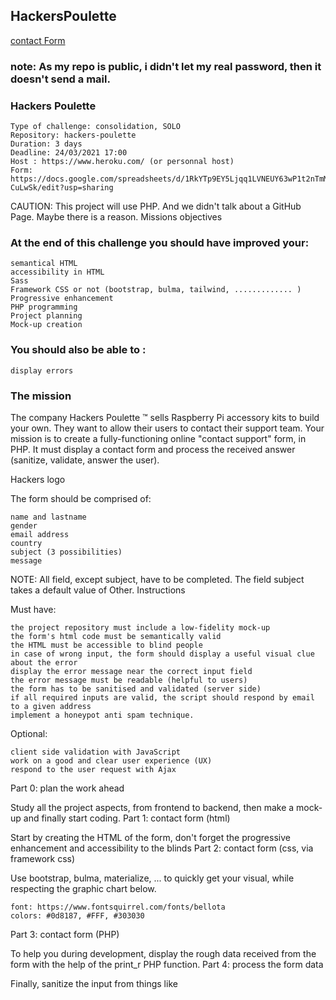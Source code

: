 ## HackersPoulette

[contact Form](https://hackerspoulettebecode.herokuapp.com/)

### note: As my repo is public, i didn't let my real password, then it doesn't send a mail.

### Hackers Poulette

    Type of challenge: consolidation, SOLO
    Repository: hackers-poulette
    Duration: 3 days
    Deadline: 24/03/2021 17:00
    Host : https://www.heroku.com/ (or personnal host)
    Form: https://docs.google.com/spreadsheets/d/1RkYTp9EY5Ljqq1LVNEUY63wP1t2nTmMl7vKm-CuLwSk/edit?usp=sharing

CAUTION: This project will use PHP. And we didn't talk about a GitHub Page. Maybe there is a reason.
Missions objectives

### At the end of this challenge you should have improved your:

    semantical HTML
    accessibility in HTML
    Sass
    Framework CSS or not (bootstrap, bulma, tailwind, ............. )
    Progressive enhancement
    PHP programming
    Project planning
    Mock-up creation

### You should also be able to :

    display errors

### The mission

The company Hackers Poulette ™ sells Raspberry Pi accessory kits to build your own. They want to allow their users to contact their support team. Your mission is to create a fully-functioning online "contact support" form, in PHP. It must display a contact form and process the received answer (sanitize, validate, answer the user).

Hackers logo

The form should be comprised of:

    name and lastname
    gender
    email address
    country
    subject (3 possibilities)
    message

NOTE: All field, except subject, have to be completed. The field subject takes a default value of Other.
Instructions

Must have:

    the project repository must include a low-fidelity mock-up
    the form's html code must be semantically valid
    the HTML must be accessible to blind people
    in case of wrong input, the form should display a useful visual clue about the error
    display the error message near the correct input field
    the error message must be readable (helpful to users)
    the form has to be sanitised and validated (server side)
    if all required inputs are valid, the script should respond by email to a given address
    implement a honeypot anti spam technique.

Optional:

    client side validation with JavaScript
    work on a good and clear user experience (UX)
    respond to the user request with Ajax

Part 0: plan the work ahead

Study all the project aspects, from frontend to backend, then make a mock-up and finally start coding.
Part 1: contact form (html)

Start by creating the HTML of the form, don't forget the progressive enhancement and accessibility to the blinds
Part 2: contact form (css, via framework css)

Use bootstrap, bulma, materialize, ... to quickly get your visual, while respecting the graphic chart below.

    font: https://www.fontsquirrel.com/fonts/bellota
    colors: #0d8187, #FFF, #303030

Part 3: contact form (PHP)

To help you during development, display the rough data received from the form with the help of the print_r PHP function.
Part 4: process the form data

Finally, sanitize the input from things like <script>, then validate the content (obligatory field, valid email, etc...), ending by an email sent and a feedback for the user.
